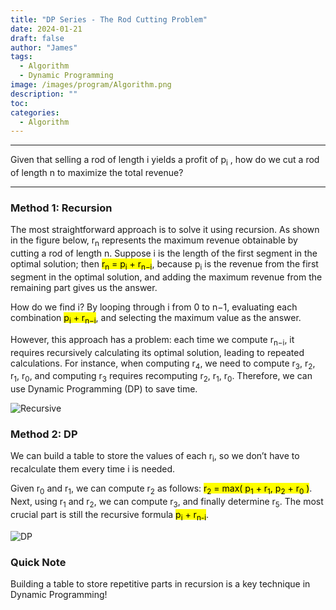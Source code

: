 ```yaml
---
title: "DP Series - The Rod Cutting Problem"
date: 2024-01-21
draft: false
author: "James"
tags:
  - Algorithm
  - Dynamic Programming
image: /images/program/Algorithm.png
description: ""
toc: 
categories:
  - Algorithm
---
```


---------------------------------------------------------------------------------------------

Given that selling a rod of length i yields a profit of p<sub>i</sub> , how do we cut a rod of length n to maximize the total revenue?

---------------------------------------------------------------------------------------------

### **Method 1: Recursion**
The most straightforward approach is to solve it using recursion. As shown in the figure below, r<sub>n</sub> represents the maximum revenue obtainable by cutting a rod of length n. Suppose i is the length of the first segment in the optimal solution; then <mark>r<sub>n</sub> = p<sub>i</sub> + r<sub>n−i</sub></mark>, because p<sub>i</sub> is the revenue from the first segment in the optimal solution, and adding the maximum revenue from the remaining part gives us the answer.

How do we find i? By looping through i from 0 to n−1, evaluating each combination <mark>p<sub>i</sub> + r<sub>n−i</sub></mark>, and selecting the maximum value as the answer.

However, this approach has a problem: each time we compute r<sub>n−i</sub>, it requires recursively calculating its optimal solution, leading to repeated calculations. For instance, when computing r<sub>4</sub>, we need to compute r<sub>3</sub>, r<sub>2</sub>, r<sub>1</sub>, r<sub>0</sub>, and computing r<sub>3</sub> requires recomputing r<sub>2</sub>, r<sub>1</sub>, r<sub>0</sub>. Therefore, we can use Dynamic Programming (DP) to save time.

![Recursive](/images/posts/the-rod-cutting-problem/Recursive.jpg)


### **Method 2: DP**

We can build a table to store the values of each r<sub>i</sub>, so we don’t have to recalculate them every time i is needed.

Given r<sub>0</sub> and r<sub>1</sub>, we can compute r<sub>2</sub> as follows: <mark>r<sub>2</sub> = max( p<sub>1</sub> + r<sub>1</sub>, p<sub>2</sub> + r<sub>0</sub> )</mark>. Next, using r<sub>1</sub> and r<sub>2</sub>, we can compute r<sub>3</sub>, and finally determine r<sub>5</sub>. The most crucial part is still the recursive formula <mark>p<sub>i</sub> + r<sub>n-i</sub></mark>.

![DP](/images/posts/the-rod-cutting-problem/DP.jpg)

### **Quick Note**
Building a table to store repetitive parts in recursion is a key technique in Dynamic Programming!